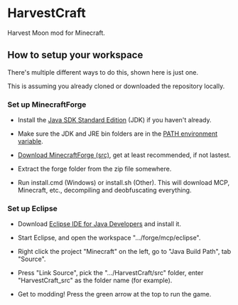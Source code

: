 HarvestCraft
============

Harvest Moon mod for Minecraft.



How to setup your workspace
---------------------------

There's multiple different ways to do this, shown here is just one.

This is assuming you already cloned or downloaded the repository locally.


### Set up MinecraftForge ###

- Install the [Java SDK Standard Edition][1] (JDK) if you haven't
  already.

- Make sure the JDK and JRE bin folders are in the
  [PATH environment variable][2].

- [Download MinecraftForge (src)][3], get at least recommended, if
  not lastest.

- Extract the forge folder from the zip file somewhere.

- Run install.cmd (Windows) or install.sh (Other). This will download
  MCP, Minecraft, etc., decompiling and deobfuscating everything.


### Set up Eclipse ###

- Download [Eclipse IDE for Java Developers][4] and install it.

- Start Eclipse, and open the workspace ".../forge/mcp/eclipse".

- Right click the project "Minecraft" on the left, go to
  "Java Build Path", tab "Source".

- Press "Link Source", pick the ".../HarvestCraft/src" folder,
  enter "HarvestCraft_src" as the folder name (for example).

- Get to modding! Press the green arrow at the top to run the game.


[1]: http://www.oracle.com/technetwork/java/javase/downloads/
[2]: http://www.java.com/en/download/help/path.xml
[3]: http://files.minecraftforge.net/
[4]: http://www.eclipse.org/downloads/
